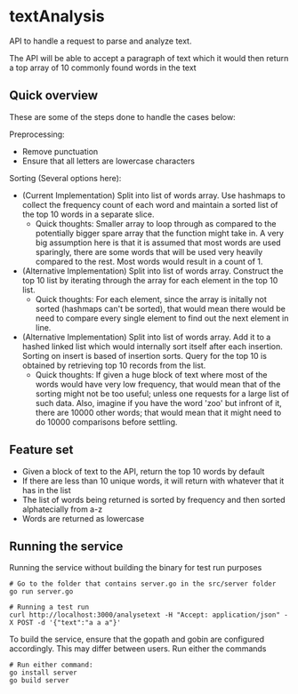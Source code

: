 # textAnalysis
API to handle a request to parse and analyze text.

The API will be able to accept a paragraph of text which it would then return a top array of 10 commonly found words in 
the text

## Quick overview

These are some of the steps done to handle the cases below:

Preprocessing:
- Remove punctuation
- Ensure that all letters are lowercase characters

Sorting (Several options here):
- (Current Implementation) Split into list of words array. Use hashmaps to collect the frequency count of each word and 
maintain a sorted list of the top 10 words in a separate slice.
   - Quick thoughts: Smaller array to loop through as compared to the potentially bigger spare array that the function might 
   take in. A very big assumption here is that it is assumed that most words are used sparingly, there are some words that 
   will be used very heavily compared to the rest. Most words would result in a count of 1.
- (Alternative Implementation) Split into list of words array. Construct the top 10 list by iterating through the array for each 
element in the top 10 list.
   - Quick thoughts: For each element, since the array is initally not sorted (hashmaps can't be sorted), that would mean 
   there would be need to compare every single element to find out the next element in line. 
- (Alternative Implementation) Split into list of words array. Add it to a hashed linked list which would internally sort itself
after each insertion. Sorting on insert is based of insertion sorts. Query for the top 10 is obtained by retrieving top 10
records from the list.
   - Quick thoughts: If given a huge block of text where most of the words would have very low frequency, that would mean that 
   of the sorting might not be too useful; unless one requests for a large list of such data. Also, imagine if you have 
   the word 'zoo' but infront of it, there are 10000 other words; that would mean that it might need to do 10000 
   comparisons before settling.

## Feature set

- Given a block of text to the API, return the top 10 words by default
- If there are less than 10 unique words, it will return with whatever that it has in the list
- The list of words being returned is sorted by frequency and then sorted alphatecially from a-z
- Words are returned as lowercase

## Running the service

Running the service without building the binary for test run purposes
```
# Go to the folder that contains server.go in the src/server folder
go run server.go

# Running a test run
curl http://localhost:3000/analysetext -H "Accept: application/json" -X POST -d '{"text":"a a a"}'
``` 

To build the service, ensure that the gopath and gobin are configured accordingly. This may differ between users.
Run either the commands
```
# Run either command:
go install server
go build server
```

